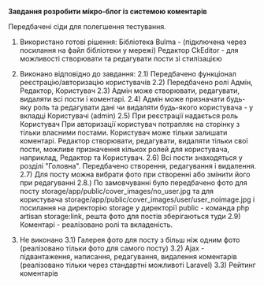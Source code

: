 **Завдання розробити мікро-блог із системою коментарів**

Передбачені сіди для полегшення тестування.

1. Використано готові рішення:
Бібліотека Bulma - (підключена через посилання на файл бібліотеки у мережі)
Редактор СkEditor - для можливості створювати та редагувати пости зі стилізацією

2. Виконано відповідно до завдання:
2.1) Передбачено функціонал реєстрацію/авторизацію користувачів
2.2) Передбачено ролі Адмін, Редактор, Користувач
2.3) Адмін може створювати, редагувати, видаляти всі пости і коментарі.
2.4) Адмін може призначати будь-яку роль та редагувати дані чи видаляти будь-якого користувача - у вкладці Користувачі 
(admin)
2.5) При реєстрації надається роль Користувач
При авторизації користувач потрапляє на сторінку з тільки власними постами.
Користувач може тільки залишати коментарі. Редактор створювати, редагувати, видаляти тільки свої пости, можливе 
призначення кількох ролей для користувача, наприклад, Редактор та Користувач.
2.6) Всі пости знаходяться у розділі "Головна". Передбачено створення, редагування і видалення.
2.7) Для посту можна вибрати фото при створенні або змінити його при редагуванні
2.8.) По замовчуванні було передбачено фото для посту storage/app/public/cover_images/no_user.jpg та для користувача 
storage/app/public/cover_images/user/user_noimage.jpg і посилання на директорію storage у директорії public - команда
 php artisan storage:link, решта фото для постів зберігаються туди
2.9) Коментарі - реалізовано ролі та вкладеність.

3. Не виконано
3.1) Галерея фото для посту з більш ніж одним фото (реалізовано тільки фото для самого посту)
3.2) Ajax - підвантаження, написання, редагування, видалення коментарів (реалізовано тільки через стандартні 
можливоті Laravel)
3.3) Рейтинг коментарів